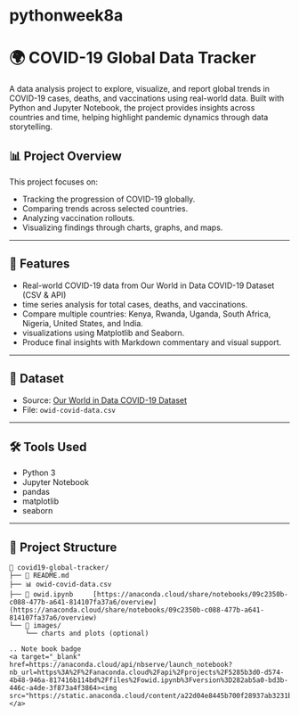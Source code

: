 # pythonweek8a

# 🌍 COVID-19 Global Data Tracker

A data analysis project to explore, visualize, and report global trends in COVID-19 cases, deaths, and vaccinations using real-world data. Built with Python and Jupyter Notebook, the project provides insights across countries and time, helping highlight pandemic dynamics through data storytelling.

## 📊 Project Overview

This project focuses on:
- Tracking the progression of COVID-19 globally.
- Comparing trends across selected countries.
- Analyzing vaccination rollouts.
- Visualizing findings through charts, graphs, and maps.

---

## 🚀 Features

- Real-world COVID-19 data from Our World in Data COVID-19 Dataset (CSV & API)
-  time series analysis for total cases, deaths, and vaccinations.
- Compare multiple countries: Kenya, Rwanda, Uganda, South Africa, Nigeria, United States, and India.
- visualizations using Matplotlib and Seaborn.
- Produce final insights with Markdown commentary and visual support.

---

## 📁 Dataset

- Source: [Our World in Data COVID-19 Dataset](https://github.com/owid/covid-19-data)
- File: `owid-covid-data.csv`

---

## 🛠️ Tools Used

- Python 3
- Jupyter Notebook
- pandas
- matplotlib
- seaborn

---

## 📌 Project Structure

```plaintext
📁 covid19-global-tracker/
├── 📄 README.md
├── 📊 owid-covid-data.csv
├── 📓 owid.ipynb     [https://anaconda.cloud/share/notebooks/09c2350b-c088-477b-a641-814107fa37a6/overview](https://anaconda.cloud/share/notebooks/09c2350b-c088-477b-a641-    814107fa37a6/overview)
└── 📁 images/
    └── charts and plots (optional)

.. Note book badge
<a target="_blank" href=https://anaconda.cloud/api/nbserve/launch_notebook?nb_url=https%3A%2F%2Fanaconda.cloud%2Fapi%2Fprojects%2F5285b3d0-d574-4b48-946a-817416b114bd%2Ffiles%2Fowid.ipynb%3Fversion%3D282ab5a0-bd3b-446c-a4de-3f873a4f3864><img src="https://static.anaconda.cloud/content/a22d04e8445b700f28937ab3231b8cded505d0395c63b7a269696722196d5415"/></a>


